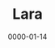 ---
title: Lara
layout: default
modal-id: 14
date: 0000-01-14
img: lara.png
thumbnail: lara_min.png
alt: image-alt
description: 'Hey, ich bin Lara und studiere derzeit an der LMU Kommunikationswissenschaft und Wirtschaftswissenschaften. Seitdem ich letztes Jahr für mein Studium nach München gezogen bin, haben sich die Themen Nachhaltigkeit und Umweltbewusstsein immer weiter in meinen Alltag geschlichen. Doch im Rahmen meines Studiums fehlt meist der Rahmen über diese Themen zu reden, geschweige denn Projekte umzusetzen. Townbee ist ideal dafür dieses Interesse zu teilen – nicht bloß mit weiteren Enactees, sondern auch den Geflüchteten, die mit ihren unterschiedlichen Geschichten eine weitere Dimension in das Projekt bringen.'
---
